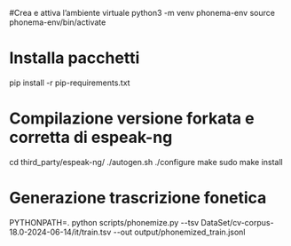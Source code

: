 
#Crea e attiva l’ambiente virtuale
python3 -m venv phonema-env
source phonema-env/bin/activate

# Installa pacchetti
pip install -r pip-requirements.txt

# Compilazione versione forkata e corretta di espeak-ng
cd third_party/espeak-ng/
./autogen.sh
./configure
make
sudo make install

# Generazione trascrizione fonetica
PYTHONPATH=. python scripts/phonemize.py --tsv DataSet/cv-corpus-18.0-2024-06-14/it/train.tsv --out output/phonemized_train.jsonl

